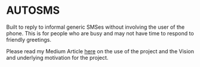 # AUTOSMS

Built to reply to informal generic SMSes without involving the user of the phone. This is for people who are busy and may not have time to respond to friendly greetings.

Please read my Medium Article [here](https://maccadesh.medium.com/salha-apk-7dee7804a254) on the use of the project and the Vision and underlying motivation for the project.
